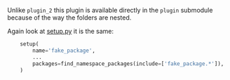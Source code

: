 Unlike `plugin_2` this plugin is available directly in the `plugin` submodule because of the way the folders are nested.

Again look at [setup.py](setup.py) it is the same:

```python
    setup(
        name='fake_package',
        ...
        packages=find_namespace_packages(include=['fake_package.*']),
    )
```